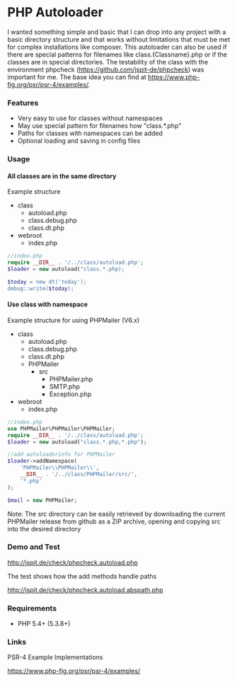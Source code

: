 # PHP Autoloader

I wanted something simple and basic that I can drop into any project with a basic directory structure
and that works without limitations that must be met for complex installations like composer.
This autoloader can also be used if there are special patterns for filenames like 
class.{Classname}.php or if the classes are in special directories.
The testability of the class with the environment
phpcheck (https://github.com/jspit-de/phpcheck) was important for me.
The base idea you can find at https://www.php-fig.org/psr/psr-4/examples/.

### Features

- Very easy to use for classes without namespaces
- May use special pattern for filenames how "class.*.php" 
- Paths for classes with namespaces can be added
- Optional loading and saving in config files

### Usage

#### All classes are in the same directory

Example structure
+ class
  + autoload.php
  + class.debug.php
  + class.dt.php
+ webroot
   + index.php


```php
//index.php
require __DIR__ . '/../class/autoload.php';
$loader = new autoload("class.*.php);

$today = new dt('today');
debug::write($today);

```

#### Use class with namespace

Example structure for using PHPMailer (V6.x)
+ class
  + autoload.php
  + class.debug.php
  + class.dt.php
  + PHPMailer
    + src
      + PHPMailer.php
      + SMTP.php
      + Exception.php
+ webroot
   + index.php
   
```php
//index.php
use PHPMailer\PHPMailer\PHPMailer;
require __DIR__ . '/../class/autoload.php';
$loader = new autoload("class.*.php,*.php");

//add autoloaderinfo for PHPMailer
$loader->addNamespace(
    'PHPMailer\\PHPMailer\\',
    __DIR__ . '/../class/PHPMailer/src/',
    '*.php'
); 

$mail = new PHPMailer;
```

Note: The src directory can be easily retrieved by downloading
the current PHPMailer release from github as a ZIP archive, 
opening and copying src into the desired directory

### Demo and Test

http://jspit.de/check/phpcheck.autoload.php

The test shows how the add methods handle paths

http://jspit.de/check/phpcheck.autoload.abspath.php

### Requirements

- PHP 5.4+ (5.3.8+)

### Links

PSR-4 Example Implementations

https://www.php-fig.org/psr/psr-4/examples/
